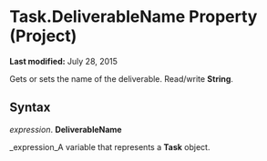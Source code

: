 
# Task.DeliverableName Property (Project)

 **Last modified:** July 28, 2015

Gets or sets the name of the deliverable. Read/write  **String**.

## Syntax

 _expression_. **DeliverableName**

 _expression_A variable that represents a  **Task** object.

